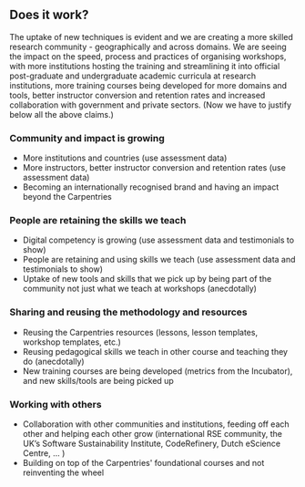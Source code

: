 ## Does it work?
The uptake of new techniques is evident and we are creating a more skilled research community - 
geographically and across domains. We are seeing the impact on the speed, process and practices of 
organising workshops, with more institutions hosting the training and streamlining it 
into official post-graduate and undergraduate academic curricula at research institutions, 
more training courses being developed for more domains and tools, 
better instructor conversion and retention rates and increased collaboration with government and private sectors.
(Now we have to justify below all the above claims.)

### Community and impact is growing 
- More institutions and countries (use assessment data)
- More instructors, better instructor conversion and retention rates (use assessment data)
- Becoming an internationally recognised brand and having an impact beyond the Carpentries

### People are retaining the skills we teach
- Digital competency is growing (use assessment data and testimonials to show)
- People are retaining and using skills we teach (use assessment data and testimonials to show)
- Uptake of new tools and skills that we pick up by being part of the community not just what we teach at workshops (anecdotally)

### Sharing and reusing the methodology and resources
- Reusing the Carpentries resources (lessons, lesson templates, workshop templates, etc.)
- Reusing pedagogical skills we teach in other course and teaching they do (anecdotally)
- New training courses are being developed (metrics from the Incubator), and new skills/tools are being picked up

### Working with others
- Collaboration with other communities and institutions, feeding off each other and helping each other grow (international RSE community, the UK’s Software Sustainability Institute, CodeRefinery, Dutch eScience Centre, ... )
- Building on top of the Carpentries' foundational courses and not reinventing the wheel

